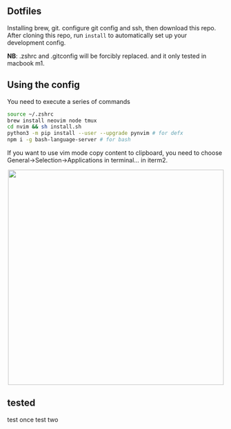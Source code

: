 ## Dotfiles
Installing brew, git. configure git config and ssh, then download this repo.
After cloning this repo, run `install` to automatically set up your development
config.

**NB**: .zshrc and .gitconfig will be forcibly replaced. and it only tested in macbook
m1.

## Using the config
You need to execute a series of commands
```bash
source ~/.zshrc
brew install neovim node tmux
cd nvim && sh install.sh
python3 -m pip install --user --upgrade pynvim # for defx
npm i -g bash-language-server # for bash
```
If you want to use vim mode copy content to clipboard, you need to choose General->Selection->Applications in terminal... in iterm2.
<center>
  <img src="https://user-images.githubusercontent.com/39027451/218295128-ed1894df-99b2-4f8f-90a9-08836e1caf93.png" height="500", weight="800"/>
</center>

## tested
test once
test two
